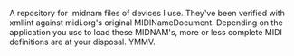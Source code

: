 A repository for .midnam files of devices I use. 
They've been verified with xmllint against midi.org's original MIDINameDocument. Depending on the application you use to load these MIDNAM's, more or less complete MIDI definitions are at your disposal. YMMV.
